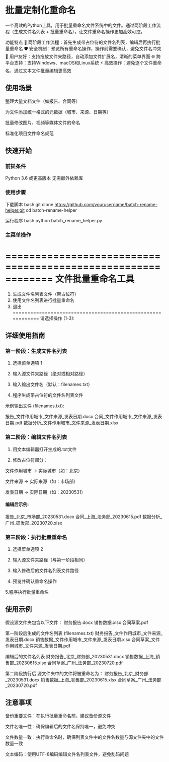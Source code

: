 # 批量定制化重命名
一个高效的Python工具，用于批量重命名文件系统中的文件。通过两阶段工作流程（生成文件名列表 + 批量重命名），让文件重命名操作更加高效可控。

功能特点
📝 两阶段工作流程：首先生成带占位符的文件名列表，编辑后再执行批量重命名
🛡️ 安全机制：预览所有重命名操作，操作前需要确认，避免文件名冲突
🧩 用户友好：支持拖放文件夹路径，自动添加文件扩展名，清晰的菜单界面
🌐 跨平台支持：支持Windows、macOS和Linux系统
⚡ 高效操作：避免逐个文件重命名，通过文本文件批量编辑更高效

## 使用场景
整理大量文档文件（如报告、合同等）

为文件添加统一格式的元数据（城市、来源、日期等）

批量修改图片、视频等媒体文件的命名

标准化项目文件命名规范

## 快速开始

### 前提条件
Python 3.6 或更高版本
无需额外依赖库

### 使用步骤

下载脚本
bash
git clone https://github.com/yourusername/batch-rename-helper.git
cd batch-rename-helper

运行程序
bash
python batch_rename_helper.py


### 主菜单操作

============================================================
                      文件批量重命名工具                      
============================================================
1. 生成文件名列表文件（带占位符）
2. 使用文件名列表进行批量重命名
3. 退出
============================================================
请选择操作 (1-3): 

## 详细使用指南

### 第一阶段：生成文件名列表
1. 选择菜单选项 1

2. 输入源文件夹路径（绝对或相对路径）

3. 输入输出文件名（默认：filenames.txt）

4. 程序生成带占位符的文件名列表文件

示例输出文件 (filenames.txt):

报告_文件作用城市_文件来源_发表日期.docx
合同_文件作用城市_文件来源_发表日期.pdf
数据分析_文件作用城市_文件来源_发表日期.xlsx

### 第二阶段：编辑文件名列表
1. 用文本编辑器打开生成的.txt文件

2. 修改占位符部分：

文件作用城市 → 实际城市（如：北京）

文件来源 → 实际来源（如：市场部）

发表日期 → 实际日期（如：20230531）

#### 编辑后示例:

报告_北京_市场部_20230531.docx
合同_上海_法务部_20230615.pdf
数据分析_广州_研发部_20230720.xlsx

### 第三阶段：执行批量重命名
1. 选择菜单选项 2

2. 输入源文件夹路径（与第一阶段相同）

3. 输入修改后的文件名列表文件路径

4. 预览并确认重命名操作

5.程序执行批量重命名

## 使用示例
假设源文件夹包含以下文件：
财务报告.docx
销售数据.xlsx
合同草案.pdf

第一阶段后生成的文件名列表 (filenames.txt)
财务报告_文件作用城市_文件来源_发表日期.docx
销售数据_文件作用城市_文件来源_发表日期.xlsx
合同草案_文件作用城市_文件来源_发表日期.pdf

编辑后的文件名列表
财务报告_北京_财务部_20230531.docx
销售数据_上海_销售部_20230615.xlsx
合同草案_广州_法务部_20230720.pdf

第二阶段执行后
源文件夹中的文件将被重命名为：
财务报告_北京_财务部_20230531.docx
销售数据_上海_销售部_20230615.xlsx
合同草案_广州_法务部_20230720.pdf

## 注意事项
备份重要文件：在执行批量重命名前，建议备份源文件

文件名唯一性：确保编辑后的文件名保持唯一，避免冲突

文件数量一致：执行重命名时，确保列表文件中的文件名数量与源文件夹中的文件数量一致

文本编码：使用UTF-8编码编辑文件名列表文件，避免乱码问题
